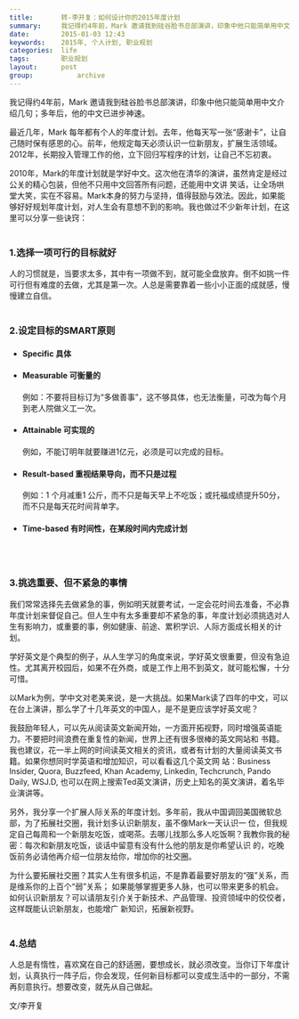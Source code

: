 ```yaml
---
title:       转-李开复：如何设计你的2015年度计划
summary:     我记得约4年前，Mark 邀请我到硅谷脸书总部演讲，印象中他只能简单用中文介绍几句；多年后，他的中文已进步神速。
date:        2015-01-03 12:43
keywords:    2015年, 个人计划, 职业规划
categories:  life
tags:        职业规划
layout:      post
group:			 archive
---
```


我记得约4年前，Mark 邀请我到硅谷脸书总部演讲，印象中他只能简单用中文介绍几句；多年后，他的中文已进步神速。

最近几年，Mark 每年都有个人的年度计划。去年，他每天写一张“感谢卡”，让自己随时保有感恩的心。前年，他规定每天必须认识一位新朋友，扩展生活领域。2012年，长期投入管理工作的他，立下回归写程序的计划，让自己不忘初衷。

2010年，Mark的年度计划就是学好中文。这次他在清华的演讲，虽然肯定是经过公关的精心包装，但他不只用中文回答所有问题，还能用中文讲 笑话，让全场哄堂大笑，实在不容易。Mark本身的努力与坚持，值得鼓励与效法。因此，如果能够好好规划年度计划，对人生会有意想不到的影响。我也做过不少新年计划，在这里可以分享一些诀窍：
<br>
<br>

### 1.选择一项可行的目标就好

人的习惯就是，当要求太多，其中有一项做不到，就可能全盘放弃。倒不如挑一件可行但有难度的去做，尤其是第一次。人总是需要靠着一些小小正面的成就感，慢慢建立自信。
<br>
<br>

### 2.设定目标的SMART原则

* #### Specific 具体

* #### Measurable 可衡量的

	例如：不要将目标订为“多做善事”，这不够具体，也无法衡量，可改为每个月到老人院做义工一次。

* #### Attainable 可实现的

	例如，不能订明年就要赚进1亿元，必须是可以完成的目标。

* #### Result-based 重视结果导向，而不只是过程

	例如：1 个月减重1 公斤，而不只是每天早上不吃饭；或托福成绩提升50分，而不只是每天花时间背单字。

* #### Time-based 有时间性，在某段时间内完成计划
<br>
<br>

### 3.挑选重要、但不紧急的事情

我们常常选择先去做紧急的事，例如明天就要考试，一定会花时间去准备，不必靠年度计划来督促自己。但人生中有太多重要却不紧急的事，年度计划必须挑选对人生有影响力，或重要的事，例如健康、前途、累积学识、人际方面成长相关的计划。

学好英文是个典型的例子，从人生学习的角度来说，学好英文很重要，但没有急迫性。尤其离开校园后，如果不在外商，或是工作上用不到英文，就可能松懈，十分可惜。

以Mark为例，学中文对老美来说，是一大挑战。如果Mark读了四年的中文，可以在台上演讲，那么学了十几年英文的中国人，是不是更应该学好英文呢？

我鼓励年轻人，可以先从阅读英文新闻开始，一方面开拓视野，同时增强英语能力。不要把时间浪费在重复性的新闻，世界上还有很多很棒的英文网站和 书籍。我也建议，花一半上网的时间读英文相关的资讯，或者有计划的大量阅读英文书籍。如果你想同时学英语和增加知识，可以看看这几个英文网 站：Business Insider, Quora, Buzzfeed, Khan Academy, Linkedin, Techcrunch, Pando Daily, WSJ.D, 也可以在网上搜索Ted英文演讲，历史上知名的英文演讲，着名毕业演讲等。

另外，我分享一个扩展人际关系的年度计划。多年前，我从中国调回美国微软总部，为了拓展社交圈，我计划多认识新朋友，虽不像Mark一天认识一 位，但我规定自己每周和一个新朋友吃饭，或喝茶。去哪儿找那么多人吃饭啊？我教你我的秘密：每次和新朋友吃饭，谈话中留意有没有什么他的朋友是你希望认识 的，吃晚饭前务必请他再介绍一位朋友给你，增加你的社交圈。

为什么要拓展社交圈？其实人生有很多机运，不是靠着最要好朋友的“强”关系，而是维系你的上百个“弱”关系； 如果能够掌握更多人脉，也可以带来更多的机会。如何认识新朋友？可以请朋友引介关于新技术、产品管理、投资领域中的佼佼者，这样既能认识新朋友，也能增广 新知识，拓展新视野。
<br>
<br>

### 4.总结

人总是有惰性，喜欢窝在自己的舒适圈，要想成长，就必须改变。当你订下年度计划，认真执行一阵子后，你会发现，任何新目标都可以变成生活中的一部分，不需再刻意执行。想要改变，就先从自己做起。

文/李开复